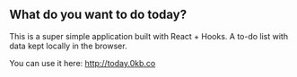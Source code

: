 
## What do you want to do today?

This is a super simple application built with React + Hooks. A to-do list with data kept locally in the browser.

You can use it here: http://today.0kb.co 